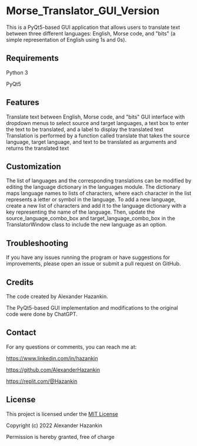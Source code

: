 # Morse_Translator_GUI_Version
This is a PyQt5-based GUI application that allows users to translate text between three different languages: English, Morse code, and "bits" (a simple representation of English using 1s and 0s).

## Requirements
Python 3

PyQt5

## Features
Translate text between English, Morse code, and "bits"
GUI interface with dropdown menus to select source and target languages, a text box to enter the text to be translated, and a label to display the translated text
Translation is performed by a function called translate that takes the source language, target language, and text to be translated as arguments and returns the translated text

## Customization
The list of languages and the corresponding translations can be modified by editing the language dictionary in the languages module. The dictionary maps language names to lists of characters, where each character in the list represents a letter or symbol in the language.
To add a new language, create a new list of characters and add it to the language dictionary with a key representing the name of the language. Then, update the source_language_combo_box and target_language_combo_box in the TranslatorWindow class to include the new language as an option.

## Troubleshooting
If you have any issues running the program or have suggestions for improvements, please open an issue or submit a pull request on GitHub.

## Credits
The code created by Alexander Hazankin.

The PyQt5-based GUI implementation and modifications to the original code were done by ChatGPT.

## Contact
For any questions or comments, you can reach me at:

https://www.linkedin.com/in/hazankin

https://github.com/AlexanderHazankin

https://replit.com/@Hazankin

## License
This project is licensed under the [MIT License](LICENSE)

Copyright (c) 2022 Alexander Hazankin

Permission is hereby granted, free of charge
